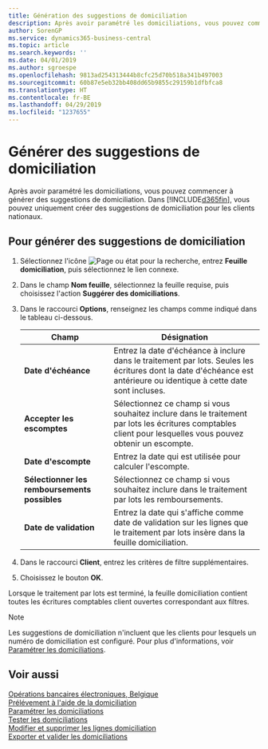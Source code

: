 ```yaml
---
title: Génération des suggestions de domiciliation
description: Après avoir paramétré les domiciliations, vous pouvez commencer à générer des suggestions de domiciliation. Vous pouvez uniquement créer des suggestions de domiciliation pour les clients nationaux.
author: SorenGP
ms.service: dynamics365-business-central
ms.topic: article
ms.search.keywords: ''
ms.date: 04/01/2019
ms.author: sgroespe
ms.openlocfilehash: 9813ad254313444b8cfc25d70b518a341b497003
ms.sourcegitcommit: 60b87e5eb32bb408dd65b9855c29159b1dfbfca8
ms.translationtype: HT
ms.contentlocale: fr-BE
ms.lasthandoff: 04/29/2019
ms.locfileid: "1237655"
---
```

# <a name="generate-domiciliation-suggestions"></a>Générer des suggestions de domiciliation
Après avoir paramétré les domiciliations, vous pouvez commencer à générer des suggestions de domiciliation. Dans [!INCLUDE[d365fin](../../includes/d365fin_md.md)], vous pouvez uniquement créer des suggestions de domiciliation pour les clients nationaux.  

## <a name="to-generate-domiciliation-suggestions"></a>Pour générer des suggestions de domiciliation  

1.  Sélectionnez l'icône ![Page ou état pour la recherche](../../media/ui-search/search_small.png "icône Page ou état pour la recherche"), entrez **Feuille domiciliation**, puis sélectionnez le lien connexe.  
2.  Dans le champ **Nom feuille**, sélectionnez la feuille requise, puis choisissez l'action **Suggérer des domiciliations**.  
3.  Dans le raccourci **Options**, renseignez les champs comme indiqué dans le tableau ci-dessous.  

    |Champ|Désignation|  
    |---------------------------------|---------------------------------------|  
    |**Date d'échéance**|Entrez la date d'échéance à inclure dans le traitement par lots. Seules les écritures dont la date d'échéance est antérieure ou identique à cette date sont incluses.|  
    |**Accepter les escomptes**|Sélectionnez ce champ si vous souhaitez inclure dans le traitement par lots les écritures comptables client pour lesquelles vous pouvez obtenir un escompte.|  
    |**Date d'escompte**|Entrez la date qui est utilisée pour calculer l'escompte.|  
    |**Sélectionner les remboursements possibles**|Sélectionnez ce champ si vous souhaitez inclure dans le traitement par lots les remboursements.|  
    |**Date de validation**|Entrez la date qui s'affiche comme date de validation sur les lignes que le traitement par lots insère dans la feuille domiciliation.|  

4.  Dans le raccourci **Client**, entrez les critères de filtre supplémentaires.  
5.  Choisissez le bouton **OK**.  

Lorsque le traitement par lots est terminé, la feuille domiciliation contient toutes les écritures comptables client ouvertes correspondant aux filtres.  

> [!NOTE]  
>  Les suggestions de domiciliation n'incluent que les clients pour lesquels un numéro de domiciliation est configuré. Pour plus d'informations, voir [Paramétrer les domiciliations](how-to-set-up-domiciliations.md).  

## <a name="see-also"></a>Voir aussi  
 [Opérations bancaires électroniques, Belgique](belgian-electronic-banking.md)   
 [Prélévement à l'aide de la domiciliation](direct-debit-using-domiciliation.md)   
 [Paramétrer les domiciliations](how-to-set-up-domiciliations.md)   
 [Tester les domiciliations](how-to-test-domiciliations.md)   
 [Modifier et supprimer les lignes domiciliation](how-to-edit-and-delete-domiciliation-lines.md)   
 [Exporter et valider les domiciliations](how-to-export-and-post-domiciliations.md)
